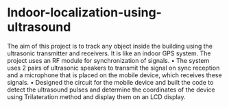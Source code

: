# Indoor-localization-using-ultrasound
The aim of this project is to track any object inside the building using the ultrasonic transmitter and receivers. It is like an indoor GPS system. The project uses an RF module for synchronization of signals.
•	The system uses 2 pairs of ultrasonic speakers to transmit the signal on sync reception and a microphone that is placed on the mobile device, which receives these signals.
•	Designed the circuit for the mobile device and built the code to detect the ultrasound pulses and determine the coordinates of the device using Trilateration method and display them on an LCD display.
